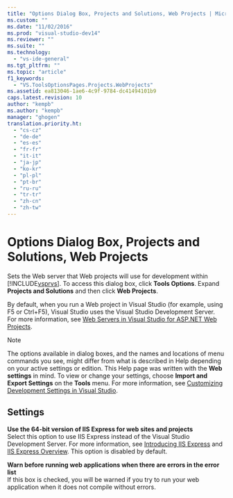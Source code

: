 ```yaml
---
title: "Options Dialog Box, Projects and Solutions, Web Projects | Microsoft Docs"
ms.custom: ""
ms.date: "11/02/2016"
ms.prod: "visual-studio-dev14"
ms.reviewer: ""
ms.suite: ""
ms.technology: 
  - "vs-ide-general"
ms.tgt_pltfrm: ""
ms.topic: "article"
f1_keywords: 
  - "VS.ToolsOptionsPages.Projects.WebProjects"
ms.assetid: ea813046-1ae6-4c9f-9784-dc41494101b9
caps.latest.revision: 10
author: "kempb"
ms.author: "kempb"
manager: "ghogen"
translation.priority.ht: 
  - "cs-cz"
  - "de-de"
  - "es-es"
  - "fr-fr"
  - "it-it"
  - "ja-jp"
  - "ko-kr"
  - "pl-pl"
  - "pt-br"
  - "ru-ru"
  - "tr-tr"
  - "zh-cn"
  - "zh-tw"
---
```

# Options Dialog Box, Projects and Solutions, Web Projects
Sets the Web server that Web projects will use for development within [!INCLUDE[vsprvs](../../code-quality/includes/vsprvs_md.md)]. To access this dialog box, click **Tools Options**. Expand **Projects and Solutions** and then click **Web Projects**.  
  
 By default, when you run a Web project in Visual Studio (for example, using F5 or Ctrl+F5), Visual Studio uses the Visual Studio Development Server. For more information, see [Web Servers in Visual Studio for ASP.NET Web Projects](http://msdn.microsoft.com/en-us/31d4f588-df59-4b7e-b9ea-e1f2dd204328).  
  
> [!NOTE]
>  The options available in dialog boxes, and the names and locations of menu commands you see, might differ from what is described in Help depending on your active settings or edition. This Help page was written with the **Web settings** in mind. To view or change your settings, choose **Import and Export Settings** on the **Tools** menu. For more information, see [Customizing Development Settings in Visual Studio](http://msdn.microsoft.com/en-us/22c4debb-4e31-47a8-8f19-16f328d7dcd3).  
  
## Settings  
 **Use the 64-bit version of IIS Express for web sites and projects**  
 Select this option to use IIS Express instead of the Visual Studio Development Server. For more information, see [Introducing IIS Express](http://go.microsoft.com/?linkid=9747914) and [IIS Express Overview](http://go.microsoft.com/?linkid=9747915). This option is disabled by default.  
  
 **Warn before running web applications when there are errors in the error list**  
 If this box is checked, you will be warned if you try to run your web application when it does not compile  without errors.